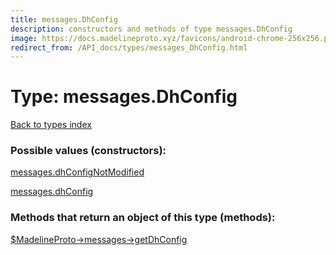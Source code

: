 ```yaml
---
title: messages.DhConfig
description: constructors and methods of type messages.DhConfig
image: https://docs.madelineproto.xyz/favicons/android-chrome-256x256.png
redirect_from: /API_docs/types/messages_DhConfig.html
---
```

# Type: messages.DhConfig  
[Back to types index](index.md)



### Possible values (constructors):

[messages.dhConfigNotModified](../constructors/messages.dhConfigNotModified.md)  

[messages.dhConfig](../constructors/messages.dhConfig.md)  



### Methods that return an object of this type (methods):

[$MadelineProto->messages->getDhConfig](../methods/messages.getDhConfig.md)  



